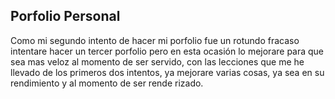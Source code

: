 ## Porfolio Personal

Como mi segundo intento de hacer mi porfolio fue un rotundo fracaso intentare
hacer un tercer porfolio pero en esta ocasión lo mejorare para que sea mas
veloz al momento de ser servido, con las lecciones que me he llevado de los
primeros dos intentos, ya mejorare varias cosas, ya sea en su rendimiento y al
momento de ser rende rizado.
